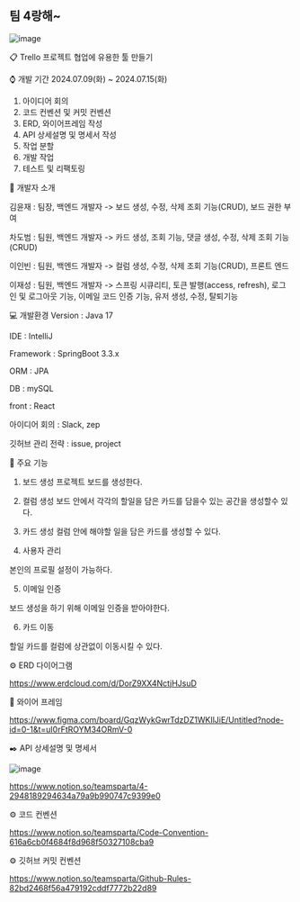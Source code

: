 ## 팀 4랑해~
![image](https://github.com/user-attachments/assets/4b9738b7-3903-45b9-a285-40f853eabc2a)

📋 Trello 프로젝트
협업에 유용한 툴 만들기

⌚️ 개발 기간
2024.07.09(화) ~ 2024.07.15(화)
1. 아이디어 회의
2. 코드 컨벤션 및 커밋 컨벤션
3. ERD, 와이어프레임 작성
4. API 상세설명 및 명세서 작성
5. 작업 분할
6. 개발 작업
7. 테스트 및 리팩토링

👀 개발자 소개

김윤재 : 팀장, 백엔드 개발자 -> 보드 생성, 수정, 삭제 조회 기능(CRUD), 보드 권한 부여

차도범 : 팀원, 백엔드 개발자 -> 카드 생성, 조회 기능, 댓글 생성, 수정, 삭제 조회 기능(CRUD)

이인빈 : 팀원, 백엔드 개발자 -> 컬럼 생성, 수정, 삭제 조회 기능(CRUD), 프론트 엔드

이재성 : 팀원, 백엔드 개발자 -> 스프링 시큐리티, 토큰 발행(access, refresh), 로그인 및 로그아웃 기능, 이메일 코드 인증 기능, 유저 생성, 수정, 탈퇴기능

💻 개발환경
Version : Java 17

IDE : IntelliJ

Framework : SpringBoot 3.3.x

ORM : JPA

DB : mySQL

front : React

아이디어 회의 : Slack, zep

깃허브 관리 전략 : issue, project

📌 주요 기능
1. 보드 생성
프로젝트 보드를 생성한다.

2. 컬럼 생성
보드 안에서 각각의 할일을 담은 카드를 담을수 있는 공간을 생성할수 있다.

3. 카드 생성
컬럼 안에 해야할 일을 담은 카드를 생성할 수 있다.

4. 사용자 관리

본인의 프로필 설정이 가능하다.

5. 이메일 인증

보드 생성을 하기 위해 이메일 인증을 받아야한다.

6. 카드 이동

할일 카드를 컬럼에 상관없이 이동시킬 수 있다.

⚙️ ERD 다이어그램

https://www.erdcloud.com/d/DorZ9XX4NctjHJsuD

📝 와이어 프레임

https://www.figma.com/board/GqzWykGwrTdzDZ1WKIlJiE/Untitled?node-id=0-1&t=uI0rFtROYM34ORmV-0

✒️ API 상세설명 및 명세서

![image](https://github.com/user-attachments/assets/511739e5-829d-421a-872f-7331a0afddfc)

https://www.notion.so/teamsparta/4-2948189294634a79a9b990747c9399e0

⚙️ 코드 컨벤션

https://www.notion.so/teamsparta/Code-Convention-616a6cb0f4684f8d968f50327108cba9

⚙️ 깃허브 커밋 컨벤션

https://www.notion.so/teamsparta/Github-Rules-82bd2468f56a479192cddf7772b22d89
